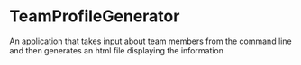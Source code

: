 # TeamProfileGenerator
An application that takes input about team members from the command line and then generates an html file displaying the information
